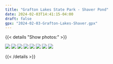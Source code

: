```yaml
---
title: "Grafton Lakes State Park - Shaver Pond"
date: 2024-02-03T14:41:15-04:00
draft: false
gpx: "2024-02-03-Grafton-Lakes-Shaver.gpx"
---
```


{{< details "Show photos:" >}}

![](/files/images/tracks/2024-02-03/PXL_20240203_200934099.MP.jpg)
![](/files/images/tracks/2024-02-03/PXL_20240203_203342143.jpg)
![](/files/images/tracks/2024-02-03/PXL_20240203_195428848.jpg)
![](/files/images/tracks/2024-02-03/PXL_20240203_193011304.jpg)
![](/files/images/tracks/2024-02-03/PXL_20240203_193544536.jpg)
![](/files/images/tracks/2024-02-03/PXL_20240203_201006353.jpg)
![](/files/images/tracks/2024-02-03/PXL_20240203_200435261.jpg)
![](/files/images/tracks/2024-02-03/PXL_20240203_194505932.jpg)

{{< /details >}}
